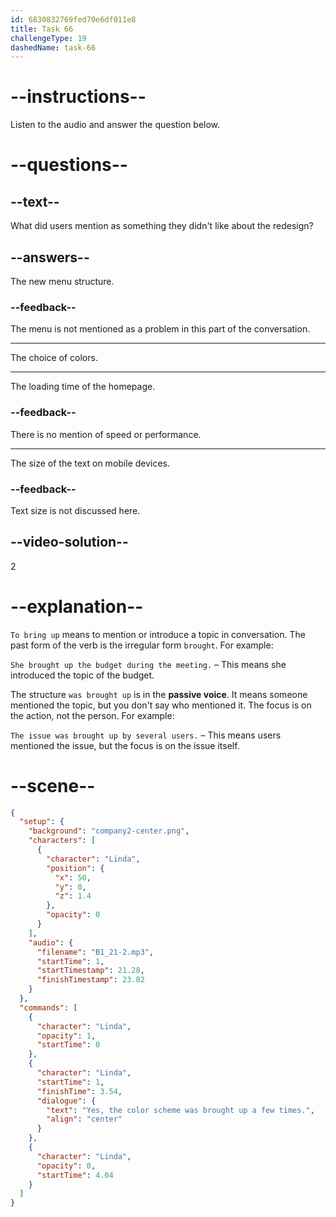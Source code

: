 ```yaml
---
id: 6830832769fed70e6df011e8
title: Task 66
challengeType: 19
dashedName: task-66
---
```


<!-- (Audio) Linda: Yes, the color scheme was brought up a few times. -->

# --instructions--

Listen to the audio and answer the question below.

# --questions--

## --text--

What did users mention as something they didn't like about the redesign?

## --answers--

The new menu structure.

### --feedback--

The menu is not mentioned as a problem in this part of the conversation.

---

The choice of colors.

---

The loading time of the homepage.

### --feedback--

There is no mention of speed or performance.

---

The size of the text on mobile devices.

### --feedback--

Text size is not discussed here.

## --video-solution--

2

# --explanation--

`To bring up` means to mention or introduce a topic in conversation. The past form of the verb is the irregular form `brought`. For example:

`She brought up the budget during the meeting.` – This means she introduced the topic of the budget.

The structure `was brought up` is in the **passive voice**. It means someone mentioned the topic, but you don't say who mentioned it. The focus is on the action, not the person. For example:

`The issue was brought up by several users.` – This means users mentioned the issue, but the focus is on the issue itself.

# --scene--

```json
{
  "setup": {
    "background": "company2-center.png",
    "characters": [
      {
        "character": "Linda",
        "position": {
          "x": 50,
          "y": 0,
          "z": 1.4
        },
        "opacity": 0
      }
    ],
    "audio": {
      "filename": "B1_21-2.mp3",
      "startTime": 1,
      "startTimestamp": 21.28,
      "finishTimestamp": 23.82
    }
  },
  "commands": [
    {
      "character": "Linda",
      "opacity": 1,
      "startTime": 0
    },
    {
      "character": "Linda",
      "startTime": 1,
      "finishTime": 3.54,
      "dialogue": {
        "text": "Yes, the color scheme was brought up a few times.",
        "align": "center"
      }
    },
    {
      "character": "Linda",
      "opacity": 0,
      "startTime": 4.04
    }
  ]
}
```
